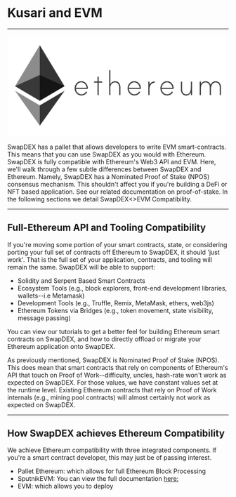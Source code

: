 # <b>Kusari and EVM</b>
---
![eth-logo](assets/eth-logo.png#center)

SwapDEX has a pallet that allows developers to write EVM smart-contracts. This means that you can use SwapDEX as you would with Ethereum. SwapDEX is fully compatible with Ethereum's Web3 API and EVM. Here, we'll walk through a few subtle differences between SwapDEX and Ethereum. Namely, SwapDEX has a Nominated Proof of Stake (NPOS) consensus mechanism. This shouldn't affect you if you're building a DeFi or NFT based application. See our related documentation on proof-of-stake. In the following sections we detail SwapDEX<>EVM Compatibility.

---

## **Full-Ethereum API and Tooling Compatibility**

If you're moving some portion of your smart contracts, state, or considering porting your full set of contracts off Ethereum to SwapDEX, it should 'just work'. That is the full set of your application, contracts, and tooling will remain the same. SwapDEX will be able to support:

- Solidity and Serpent Based Smart Contracts
- Ecosystem Tools (e.g., block explorers, front-end development libraries, wallets--i.e Metamask)
- Development Tools (e.g., Truffle, Remix, MetaMask, ethers, web3js)
- Ethereum Tokens via Bridges (e.g., token movement, state visibility, message passing)

You can view our tutorials to get a better feel for building Ethereum smart contracts on SwapDEX, and how to directly offload or migrate your Ethereum application onto SwapDEX.

As previously mentioned, SwapDEX is Nominated Proof of Stake (NPOS). This does mean that smart contracts that rely on components of Ethereum's API that touch on Proof of Work--difficulty, uncles, hash-rate won't work as expected on SwapDEX. For those values, we have constant values set at the runtime level. Existing Ethereum contracts that rely on Proof of Work internals (e.g., mining pool contracts) will almost certainly not work as expected on SwapDEX.

---

## **How SwapDEX achieves Ethereum Compatibility**

We achieve Ethereum compatibility with three integrated components. If you're a smart contract developer, this may just be of passing interest.

- Pallet Ethereum: which allows for full Ethereum Block Processing
- SputnikEVM: You can view the full documentation [here:](https://docs.rs/evm/Pallet) 
- EVM: which allows you to deploy